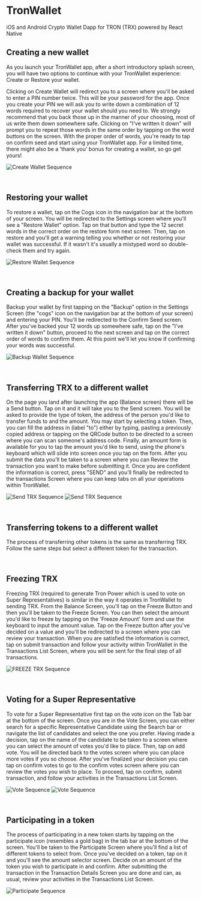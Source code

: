 # TronWallet
iOS and Android Crypto Wallet Dapp for TRON (TRX) powered by React Native


## Creating a new wallet
As you launch your TronWallet app, after a short introductory splash screen, you will have two options to continue with your TronWallet experience: Create or Restore your wallet.

Clicking on Create Wallet will redirect you to a screen where you'll be asked to enter a PIN number twice. This will be your password for the app. Once you create your PIN we will ask you to write down a combination of 12 words required to recover your wallet should you need to. We strongly recommend that you back those up in the manner of your choosing, most of us write them down somewhere safe. Clicking on "I've written it down" will prompt you to repeat those words in the same order by tapping on the word buttons on the screen. With the proper order of words, you're ready to tap on confirm seed and start using your TronWallet app. For a limited time, there might also be a 'thank you' bonus for creating a wallet, so go get yours!


![Create Wallet Sequence](https://trello-attachments.s3.amazonaws.com/5adbc47262eab8642a28a9e7/5b59cdd981a8a5caa20f2d41/9399a76e3595ecbde5ae9b65f96b5fb2/TWCreateWalletSequence.jpg "Create Wallet Sequence")


&nbsp; 
## Restoring your wallet

To restore a wallet, tap on the Cogs icon in the navigation bar at the bottom of your screen. You will be redirected to the Settings screen where you'll see a "Restore Wallet" option. Tap on that button and type the 12 secret words in the correct order on the restore form next screen. Then, tap on restore and you'll get a warning telling you whether or not restoring your wallet was successful. If it wasn't it's usually a mistyped word so double-check them and try again.


![Restore Wallet Sequence](https://trello-attachments.s3.amazonaws.com/5adbc47262eab8642a28a9e7/5b59cdd981a8a5caa20f2d41/181fae79d7bcede278cf5120fd5327a0/TWRestoreWalletSequence.jpg "Restore Wallet Sequence")

&nbsp; 
## Creating a backup for your wallet

Backup your wallet by first tapping on the "Backup" option in the Settings Screen (the "cogs" icon on the navigation bar at the bottom of your screen) and entering your PIN. You'll be redirected to the Confirm Seed screen. After you've backed your 12 words up somewhere safe, tap on the "I've written it down" button, proceed to the next screen and tap on the correct order of words to confirm them. At this point we'll let you know if confirming your words was successful.


![Backup Wallet Sequence](https://trello-attachments.s3.amazonaws.com/5adbc47262eab8642a28a9e7/5b59cdd981a8a5caa20f2d41/61a5a6f843592be86d460dc2fc35ae44/TWBackupWalletSequence.jpg "Backup Wallet Sequence")

&nbsp; 
## Transferring TRX to a different wallet

On the page you land after launching the app (Balance screen) there will be a Send button. Tap on it and it will take you to the Send screen. You will be asked to provide the type of token, the address of the person you'd like to transfer funds to and the amount. You may start by selecting a token. Then, you can fill the address in (label "to") either by typing, pasting a previously copied address or tapping on the QRCode button to be directed to a screen where you can scan someone's address code. Finally, an amount form is available for you to tap the amount you'd like to send, using the phone's keyboard which will slide into screen once you tap on the form. After you submit the data you'll be taken to a screen where you can Review the transaction you want to make before submitting it. Once you are confident the information is correct, press "SEND" and you'll finally be redirected to the transactions Screen where you can keep tabs on all your operations within TronWallet.


![Send TRX Sequence](https://trello-attachments.s3.amazonaws.com/5adbc47262eab8642a28a9e7/5b59cdd981a8a5caa20f2d41/484d96b86f36c1cfffed80a6621321b3/TWSendTRXSequenceA.jpg "Send TRX Sequence")
![Send TRX Sequence](https://trello-attachments.s3.amazonaws.com/5adbc47262eab8642a28a9e7/5b59cdd981a8a5caa20f2d41/a35f3ec7476ca0af1fdc5867b3b5388f/TWSendTRXSequenceB.jpg "Send TRX Sequence")

&nbsp; 
## Transferring tokens to a different wallet

The process of transferring other tokens is the same as transferring TRX. Follow the same steps but select a different token for the transaction.

&nbsp; 
## Freezing TRX

Freezing TRX (required to generate Tron Power which is used to vote on Super Representatives) is similar in the way it operates in TronWallet to sending TRX. From the Balance Screen, you'll tap on the Freeze Button and then you'll be taken to the Freeze Screen. You can then select the amount you'd like to freeze by tapping on the 'Freeze Amount' form and use the keyboard to input the amount value. Tap on the Freeze button after you've decided on a value and you'll be redirected to a screen where you can review your transaction. When you are satisfied the information is correct, tap on submit transaction and follow your activity within TronWallet in the Transactions List Screen, where you will be sent for the final step of all transactions.


![FREEZE TRX Sequence](https://trello-attachments.s3.amazonaws.com/5adbc47262eab8642a28a9e7/5b59cdd981a8a5caa20f2d41/ee2b564429d1dbf0410fbaaede180a23/TWFreezeTRXSequence.jpg "FREEZE TRX Sequence")

&nbsp; 
## Voting for a Super Representative

To vote for a Super Representative first tap on the vote icon on the Tab bar at the bottom of the screen. Once you are in the Vote Screen, you can either search for a specific Representative Candidate using the Search bar or navigate the list of candidates and select the one you prefer. Having made a decision, tap on the name of the candidate to be taken to a screen where you can select the amount of votes you'd like to place. Then, tap on add vote. You will be directed back to the votes screen where you can place more votes if you so choose. After you've finalized your decision you can tap on confirm votes to go to the confirm votes screen where you can review the votes you wish to place. To proceed, tap on confirm, submit transaction, and follow your activities in the Transactions List Screen.


![Vote Sequence](https://trello-attachments.s3.amazonaws.com/5adbc47262eab8642a28a9e7/5b59cdd981a8a5caa20f2d41/86686f246ebfd725049f7675552c9996/TWVoteSR.jpg "Vote Sequence")
![Vote Sequence](https://trello-attachments.s3.amazonaws.com/5adbc47262eab8642a28a9e7/5b59cdd981a8a5caa20f2d41/a35f3ec7476ca0af1fdc5867b3b5388f/TWSendTRXSequenceB.jpg "Vote Sequence")

&nbsp; 
## Participating in a token

The process of participating in a new token starts by tapping on the participate icon (resembles a gold bag) in the tab bar at the bottom of the screen. You'll be taken to the Participate Screen where you'll find a list of different tokens to select from. Once you've decided on a token, tap on it and you'll see the amount selector screen. Decide on an amount of the token you wish to participate in and confirm. After submitting the transaction in the Transaction Details Screen you are done and can, as usual, review your activities in the Transactions List Screen.


![Participate Sequence](https://trello-attachments.s3.amazonaws.com/5adbc47262eab8642a28a9e7/5b59cdd981a8a5caa20f2d41/5ad6927425fb09db5a44a16d3fa14630/TWParticipateSequence.jpg "Participate Sequence")

